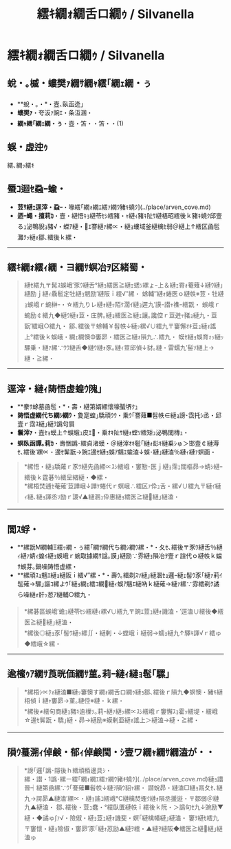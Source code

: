 ﻿---
categories:
- 繝｢繝ｳ繧ｹ繧ｿ繝ｼ
layout: monster
origin:
  class: TODO_Class
  common_en: null
  common_ja: 繧､繝ｯ繧ｷ
  family: null
  order: null
  scientific: null
tag_slugs:
- mizu
- hikari
- henseiju
- arven-cove
tags:
- 豌ｴ
- 蜈・
- 螟臥函迯｣
- 繧｢繝ｫ繝ｴ繧ｧ繝ｳ豬ｷ蟯ｸ
title: 繧ｷ繝ｫ繝舌ロ繝ｩ / Silvanella
---

# 繧ｷ繝ｫ繝舌ロ繝ｩ / Silvanella

## 蛻・｡槭・螻樊ｧ繝ｻ繝ｬ繧｢繝ｪ繝・ぅ
* **蛻・｡・*・壼､臥函迯｣
* **螻樊ｧ**・夸汳ｧ豌ｴ・条沍溷・  
* **繝ｬ繧｢繝ｪ繝・ぅ**・壺・笘・・笘・・(1)

## 蜈・虚迚ｩ
繧､繝ｯ繧ｷ

## 蜃ｺ迴ｾ蝨ｰ蝓・
* **荳ｻ縺ｪ逕滓・蝨ｰ**・喙繧｢繝ｫ繝ｴ繧ｧ繝ｳ豬ｷ蟯ｸ](../place/arven_cove.md)
* **迺ｰ蠅・擅莉ｶ**・壼・縺悟ｷｮ縺苓ｾｼ繧豬・ｬ縺ｨ豬ｷ阯ｻ縺梧昭繧後ｋ豬ｷ蟯ｸ邱壹るｭ泌鴨貎ｮ豬√・蠑ｱ縺・ｴ謇縺ｧ縲∝・縺ｮ螻域釜縺檎ｾ弱＠縺上↑繧区凾髢灘ｸｯ縺ｫ鄒､繧後ｋ縲・

---

## 繧ｷ繝ｫ繧ｨ繝・ヨ繝ｻ螟冶ｦ区緒蜀・
> 縺ｾ繧九〒髯ｽ蜈峨′豕ｳ縺舌°縺ｮ繧医≧縺ｪ蟋ｿ縲ょｰ上＆縺ｪ霄ｫ菴薙↓縺ｳ縺｣縺励ｊ縺ｨ驫髱定牡縺ｮ魍励′縺阪ｉ繧√″縲・ 
> 蜍輔″縺ｫ蜷医ｏ縺帙※荳・牡縺ｮ蜈峨ｒ蜿榊ｰ・☆繧九りレ縺ｫ縺ｯ陌ｹ濶ｲ縺ｮ遲九′謨ｰ譛ｬ襍ｰ繧翫・ 
> 蜈峨ｒ蜿励￠繧九◆縺ｳ縺ｫ荳・庄髀｡縺ｮ繧医≧縺ｪ讓｡讒倥ｒ荳迸ｬ豬ｮ縺九・荳翫′繧峨○繧九・ 
> 鄒､繧後〒蜍輔￥髫帙↓縺ｯ縲√∪繧九〒窶懈ｵｷ荳ｭ縺ｫ謠上°繧後ｋ蜈峨・繝ｪ繝懊Φ窶昴・繧医≧縺ｫ隕九∴繧九・ 
> 蟆ｾ縺ｮ蜈育ｫｯ縺ｯ騾乗・縺ｧ縲∵ｳｳ縺舌◆縺ｳ縺ｫ豕｡縺ｨ荳邱偵↓豺｡縺・雷蠕九′髻ｿ縺上→縺・≧縲・

---

## 逕滓・縺ｨ陦悟虚蝗ｳ隗｣
* **豢ｻ蜍墓凾髢・*・壽・縺第婿縲懷壕蜑堺ｸｭ
* **陦悟虚繝代ち繝ｼ繝ｳ**・夐寔蝗｣驕頑ｳｳ・乗ｳ｢謇薙■髫帙∈縺ｮ謗･霑托ｼ丞・邱壹ｒ霑ｽ縺｣縺ｦ譌句屓
* **鬟滓ｧ**・壼ｾｮ蟆上↑蜈蛾ｭ皮ｴ・乗ｵｷ阯ｻ縺ｫ螳ｿ繧矩ｭ泌鴨閭槫ｭ・
* **螟臥函譚｡莉ｶ**・壽悃譌･繧貞渚蟆・＠縺滓ｵｷ髱｢縺ｫ髟ｷ縺乗ｼゅ＞邯壹￠縺溽ｾ､繧後′縲∝・邊ｾ髴翫→豌ｴ邊ｾ縺ｮ蜈ｱ魑ｴ蝓溘↓蜈･縺｣縺溘％縺ｨ縺ｧ螟画・

> *縲悟・縺ｮ驕薙ｒ豕ｳ縺先凾縲∝ｽｼ繧峨・窶懃･医ｊ縺ｮ霈ｪ闊樞昴→蜻ｼ縺ｰ繧後ｋ霆碁％繧呈緒縺・◆縲・  
> *縲梧焚逋ｾ菴薙′荳譁峨↓譁ｹ蜷代ｒ螟峨∴繧区ｧ伜ｭ舌・縲√∪繧九〒縺ｲ縺ｨ縺､縺ｮ諢丞ｿ励ｒ謖√▲縺溷ｭ伜惠縺ｮ繧医≧縺縺｣縺溘・

---

## 閭ｽ蜉・

* **縲翫Μ繝輔Ξ繧ｯ繝・ぅ繧｢繝ｻ繝代ち繝ｼ繝ｳ縲・*・夂ｾ､繧後〒豕ｳ縺舌％縺ｨ縺ｧ蜻ｨ蝗ｲ縺ｮ蜈峨ｒ蜿取據繝ｻ諡｡謨｣縺励∵雰縺ｮ隕冶ｦ壹ｒ諠代ｏ縺帙ｋ蟷ｻ蜈芽｡鍋噪陦悟虚縲・
* **縲頑ｽｮ魑ｴ縺ｮ縺阪ｉ繧√″縲・*・壽ｳ｡繧剃ｽｿ縺｣縺溷ｾｮ邏ｰ縺ｪ髻ｳ豕｢縺ｧ莉ｲ髢薙→騾｣謳ｺ縲よｳ｢縺ｮ繝ｪ繧ｺ繝縺ｨ蜈ｱ魑ｴ縺吶ｋ縺薙→縺ｧ縲∵雰繧剃ｸ譎ら噪縺ｫ骭ｯ荵ｱ縺輔○繧九・

> *縲碁區蜈峨′蟾ｮ縺苓ｾｼ繧縺ｨ縲√∪繧九〒豌ｴ荳ｭ縺ｫ譏溘・′逕溘∪繧後◆繧医≧縺縺｣縺溘・  
> *縲後◎縺ｮ豕｢髻ｳ縺ｯ縲∬・縺剰・↓螳峨ｉ縺弱→蠕ｮ縺九↑驛ｷ諢√ｒ繧ゅ◆繧峨☆縲・

---

## 逾櫁ｩｱ繝ｻ莨晄価繝ｻ菫｡莉ｰ縺ｨ縺ｮ髢｢騾｣
> *縲梧ｼ∝ｸｫ縺溘■縺ｯ窶懊す繝ｫ繝舌ロ繝ｩ縺ｮ鄒､繧後ｒ隕九◆螟懊・豬ｷ縺梧偵ｉ縺ｬ窶昴→菫｡縺倥※縺・ｋ縲・  
> *縲後≠繧句商縺ｮ豬ｷ逾樔ｿ｡莉ｰ縺ｧ縺ｯ縲∝ｽｼ繧峨ｒ窶懈ｽｮ霍ｯ繧堤・繧峨☆邊ｾ髴翫・驕｣縺・昴→縺励※蟆剰亜縺ｫ謠上＞縺溘→縺・≧縲・

---

## 隕ｳ蟇溯ｨ倬鹸・郁ｨ倬鹸閠・ｼ壹ワ繝ｬ繝ｻ繝溘が・・

> *謗｢邏｢譌･隱後ｈ繧頑栢邊具ｼ・  
> 縲・譛・1譌･縲ー繧｢繝ｫ繝ｴ繧ｧ繝ｳ豬ｷ蟯ｸ](../place/arven_cove.md)縺ｮ譛晉┥縺第凾縲∵ｳ｢謇薙■髫帙↓縺ｦ隕ｳ貂ｬ縲・ 
> 譛蛻昴・縺溘□縺ｮ鬲夂ｾ､縺九→諤昴▲縺溘′縲∝・縺ｮ謠ｺ繧峨℃縺檎焚蟶ｸ縺ｫ隕丞援逧・〒鄒弱＠縺九▲縺溘・ 
> 鄒､繧後・荳ｭ蠢・°繧臥匱縺帙ｉ繧後ｋ阮・＞譌句ｾ九↓豌励▼縺・◆譎ゅ∫ｧ√・險俶・縺ｮ荳ｭ縺ｫ譏斐・螟｢縺檎幡縺｣縺溘・ 
> 窶ｦ縺ｾ繧九〒窶懷・縺ｮ險俶・窶昴′豕｢縺ｫ荵励▲縺ｦ繧・▲縺ｦ縺阪◆繧医≧縺縺｣縺溘ゅ